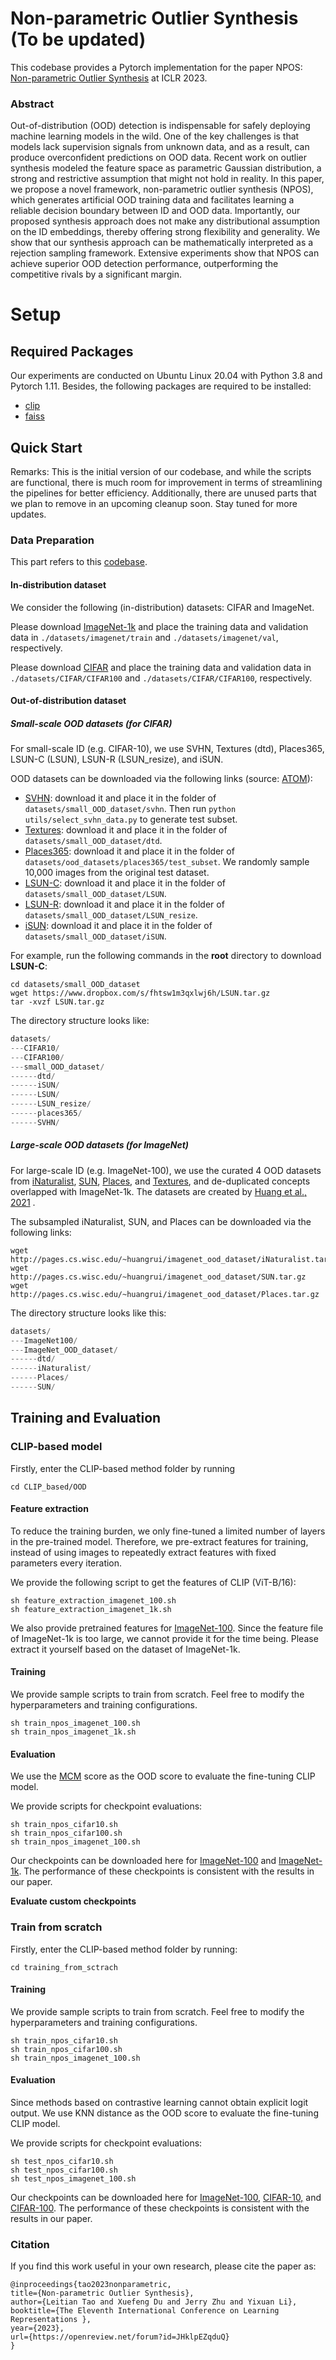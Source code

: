 # Non-parametric Outlier Synthesis (To be updated)

This codebase provides a Pytorch implementation for the paper NPOS: [Non-parametric Outlier Synthesis](https://openreview.net/forum?id=JHklpEZqduQ) at ICLR 2023.

### Abstract

Out-of-distribution (OOD) detection is indispensable for safely deploying machine learning models in the wild. One of the key challenges is that models lack supervision signals from unknown data, and as a result, can produce overconfident predictions on OOD data. Recent work on outlier synthesis modeled the feature space as parametric Gaussian distribution, a strong and restrictive assumption that might not hold in reality. In this paper, we propose a novel framework, non-parametric outlier synthesis (NPOS), which generates artificial OOD training data and facilitates learning a reliable decision boundary between ID and OOD data. Importantly, our proposed synthesis approach does not make any distributional assumption on the ID embeddings, thereby offering strong flexibility and generality. We show that our synthesis approach can be mathematically interpreted as a rejection sampling framework. Extensive experiments show that NPOS can achieve superior OOD detection performance, outperforming the competitive rivals by a significant margin. 

# Setup

## Required Packages

Our experiments are conducted on Ubuntu Linux 20.04 with Python 3.8 and Pytorch 1.11. Besides, the following packages are required to be installed:

- [clip](https://github.com/openai/CLIP)
- [faiss](https://github.com/facebookresearch/faiss)

## Quick Start

Remarks: This is the initial version of our codebase, and while the scripts are functional, there is much room for improvement in terms of streamlining the pipelines for better efficiency. Additionally, there are unused parts that we plan to remove in an upcoming cleanup soon. Stay tuned for more updates.

### Data Preparation

This part refers to this [codebase](https://github.com/deeplearning-wisc/cider).

#### In-distribution dataset

We consider the following (in-distribution) datasets: CIFAR and ImageNet. 

Please download [ImageNet-1k](http://www.image-net.org/challenges/LSVRC/2012/index) and place the training data and validation data in `./datasets/imagenet/train` and `./datasets/imagenet/val`, respectively.

Please download [CIFAR](https://www.cs.toronto.edu/~kriz/cifar.html) and place the training data and validation data in `./datasets/CIFAR/CIFAR100` and `./datasets/CIFAR/CIFAR100`, respectively.

#### Out-of-distribution dataset

##### **Small-scale OOD datasets** (for CIFAR)

 For small-scale ID (e.g. CIFAR-10), we use SVHN, Textures (dtd), Places365, LSUN-C (LSUN), LSUN-R (LSUN_resize), and iSUN. 

OOD datasets can be downloaded via the following links (source: [ATOM](https://github.com/jfc43/informative-outlier-mining/blob/master/README.md)):

* [SVHN](http://ufldl.stanford.edu/housenumbers/test_32x32.mat): download it and place it in the folder of `datasets/small_OOD_dataset/svhn`. Then run `python utils/select_svhn_data.py` to generate test subset.
* [Textures](https://www.robots.ox.ac.uk/~vgg/data/dtd/download/dtd-r1.0.1.tar.gz): download it and place it in the folder of `datasets/small_OOD_dataset/dtd`.
* [Places365](http://data.csail.mit.edu/places/places365/test_256.tar): download it and place it in the folder of `datasets/ood_datasets/places365/test_subset`. We randomly sample 10,000 images from the original test dataset. 
* [LSUN-C](https://www.dropbox.com/s/fhtsw1m3qxlwj6h/LSUN.tar.gz): download it and place it in the folder of `datasets/small_OOD_dataset/LSUN`.
* [LSUN-R](https://www.dropbox.com/s/moqh2wh8696c3yl/LSUN_resize.tar.gz): download it and place it in the folder of `datasets/small_OOD_dataset/LSUN_resize`.
* [iSUN](https://www.dropbox.com/s/ssz7qxfqae0cca5/iSUN.tar.gz): download it and place it in the folder of `datasets/small_OOD_dataset/iSUN`.

For example, run the following commands in the **root** directory to download **LSUN-C**:
```
cd datasets/small_OOD_dataset
wget https://www.dropbox.com/s/fhtsw1m3qxlwj6h/LSUN.tar.gz
tar -xvzf LSUN.tar.gz
```

The directory structure looks like:

```python
datasets/
---CIFAR10/
---CIFAR100/
---small_OOD_dataset/
------dtd/
------iSUN/
------LSUN/
------LSUN_resize/
------places365/
------SVHN/
```

##### **Large-scale OOD datasets** (for ImageNet)

For large-scale ID (e.g. ImageNet-100), we use the curated 4 OOD datasets from [iNaturalist](https://arxiv.org/pdf/1707.06642.pdf), [SUN](https://vision.princeton.edu/projects/2010/SUN/paper.pdf), [Places](http://places2.csail.mit.edu/PAMI_places.pdf), and [Textures](https://arxiv.org/pdf/1311.3618.pdf), and de-duplicated concepts overlapped with ImageNet-1k. The datasets are created by  [Huang et al., 2021](https://github.com/deeplearning-wisc/large_scale_ood) .

The subsampled iNaturalist, SUN, and Places can be downloaded via the following links:

```
wget http://pages.cs.wisc.edu/~huangrui/imagenet_ood_dataset/iNaturalist.tar.gz
wget http://pages.cs.wisc.edu/~huangrui/imagenet_ood_dataset/SUN.tar.gz
wget http://pages.cs.wisc.edu/~huangrui/imagenet_ood_dataset/Places.tar.gz

```
The directory structure looks like this:
```python
datasets/
---ImageNet100/
---ImageNet_OOD_dataset/
------dtd/
------iNaturalist/
------Places/
------SUN/
```


## Training and Evaluation 

### CLIP-based model

Firstly, enter the CLIP-based method folder by running

```
cd CLIP_based/OOD
```

#### Feature extraction

To reduce the training burden, we only fine-tuned a limited number of layers in the pre-trained model. Therefore, we pre-extract features for training, instead of using images to repeatedly extract features with fixed parameters every iteration.

We provide the following script to get the features of CLIP (ViT-B/16):

```
sh feature_extraction_imagenet_100.sh
sh feature_extraction_imagenet_1k.sh
```
We also provide pretrained features for [ImageNet-100](https://drive.google.com/drive/folders/1rkXQYHcaITZCj55OLNXqy_b-yjktONrn?usp=share_link). Since the feature file of ImageNet-1k is too large, we cannot provide it for the time being. Please extract it yourself based on the dataset of ImageNet-1k.
#### Training

We provide sample scripts to train from scratch. Feel free to modify the hyperparameters and training configurations.

```
sh train_npos_imagenet_100.sh
sh train_npos_imagenet_1k.sh
```

#### Evaluation

We use the [MCM](https://openreview.net/forum?id=KnCS9390Va) score as the OOD score to evaluate the fine-tuning CLIP model.

We provide scripts for checkpoint evaluations:

```
sh train_npos_cifar10.sh
sh train_npos_cifar100.sh
sh train_npos_imagenet_100.sh
```


Our checkpoints can be downloaded here for [ImageNet-100](https://drive.google.com/drive/folders/1SjW2kvhDQ6qcsIo5TR7eLMrcL3r6Y3QN?usp=share_link) and [ImageNet-1k](https://drive.google.com/drive/folders/1rkXQYHcaITZCj55OLNXqy_b-yjktONrn?usp=share_link). The performance of these checkpoints is consistent with the results in our paper.

**Evaluate custom checkpoints** 

### **Train from scratch**

Firstly, enter the CLIP-based method folder by running:

```
cd training_from_sctrach
```

#### Training

We provide sample scripts to train from scratch. Feel free to modify the hyperparameters and training configurations.

```
sh train_npos_cifar10.sh
sh train_npos_cifar100.sh
sh train_npos_imagenet_100.sh
```

#### Evaluation

Since methods based on contrastive learning cannot obtain explicit logit output. We use KNN distance as the OOD score to evaluate the fine-tuning CLIP model.

We provide scripts for checkpoint evaluations: 

```
sh test_npos_cifar10.sh
sh test_npos_cifar100.sh
sh test_npos_imagenet_100.sh
```

Our checkpoints can be downloaded here for [ImageNet-100](https://drive.google.com/drive/folders/1SjW2kvhDQ6qcsIo5TR7eLMrcL3r6Y3QN?usp=share_link), [CIFAR-10,](https://drive.google.com/drive/folders/1rkXQYHcaITZCj55OLNXqy_b-yjktONrn?usp=share_link) and [CIFAR-100](https://drive.google.com/drive/folders/1rkXQYHcaITZCj55OLNXqy_b-yjktONrn?usp=share_link). The performance of these checkpoints is consistent with the results in our paper.

### Citation

If you find this work useful in your own research, please cite the paper as:

```
@inproceedings{tao2023nonparametric,
title={Non-parametric Outlier Synthesis},
author={Leitian Tao and Xuefeng Du and Jerry Zhu and Yixuan Li},
booktitle={The Eleventh International Conference on Learning Representations },
year={2023},
url={https://openreview.net/forum?id=JHklpEZqduQ}
}
```
